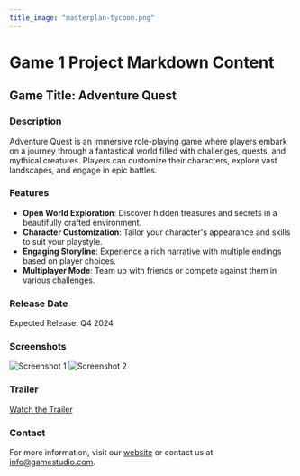 ```yaml
---
title_image: "masterplan-tycoon.png"
---
```


# Game 1 Project Markdown Content

## Game Title: Adventure Quest

### Description
Adventure Quest is an immersive role-playing game where players embark on a journey through a fantastical world filled with challenges, quests, and mythical creatures. Players can customize their characters, explore vast landscapes, and engage in epic battles.

### Features
- **Open World Exploration**: Discover hidden treasures and secrets in a beautifully crafted environment.
- **Character Customization**: Tailor your character's appearance and skills to suit your playstyle.
- **Engaging Storyline**: Experience a rich narrative with multiple endings based on player choices.
- **Multiplayer Mode**: Team up with friends or compete against them in various challenges.

### Release Date
Expected Release: Q4 2024

### Screenshots
![Screenshot 1](../images/adventure-quest-screenshot1.jpg)
![Screenshot 2](../images/adventure-quest-screenshot2.jpg)

### Trailer
[Watch the Trailer](https://www.youtube.com/watch?v=trailer_link)

### Contact
For more information, visit our [website](https://www.gamestudio.com) or contact us at info@gamestudio.com.